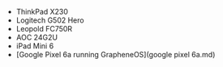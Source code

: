 - ThinkPad X230
- Logitech G502 Hero
- Leopold FC750R
- AOC 24G2U
- iPad Mini 6
- [Google Pixel 6a running GrapheneOS](google pixel 6a.md)
